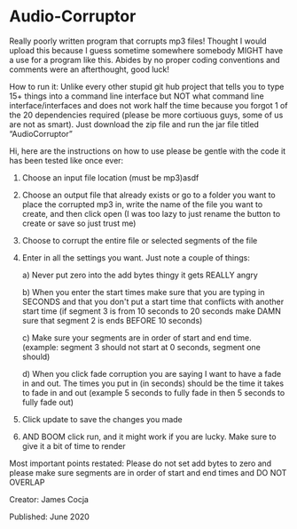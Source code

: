 # Audio-Corruptor
Really poorly written program that corrupts mp3 files! Thought I would upload this because I guess sometime somewhere somebody MIGHT have a use for a program like this. Abides by no proper coding conventions and comments were an afterthought, good luck!

How to run it:
Unlike every other stupid git hub project that tells you to type 15+ things into a command line interface but NOT what command line interface/interfaces and does not work half the time because you forgot 1 of the 20 dependencies required (please be more cortiuous guys, some of us are not as smart). Just download the zip file and run the jar file titled “AudioCorruptor”


Hi, here are the instructions on how to use please be gentle with the code it has been tested like once ever:  

  1. Choose an input file location (must be mp3)asdf 
  2. Choose an output file that already exists or go to a folder you want to place the corrupted mp3 in, write the name of the file you want to create, and then click open 
     (I was too lazy to just rename the button to create or save so just trust me)
  3. Choose to corrupt the entire file or selected segments of the file
  4. Enter in all the settings you want. Just note a couple of things:

        a) Never put zero into the add bytes thingy it gets REALLY angry

        b) When you enter the start times make sure that you are typing in SECONDS and that you don't put a start time that conflicts with another start time
	   (if segment 3 is from 10 seconds to 20 seconds make DAMN sure that segment 2 is ends BEFORE 10 seconds)

        c) Make sure your segments are in order of start and end time. (example: segment 3 should not start at 0 seconds, segment one should) 

        d) When you click fade corruption you are saying I want to have a fade in and out. The times you put in (in seconds) should be the time it takes to fade in
	   and out (example 5 seconds to fully fade in then 5 seconds to fully fade out)
  5. Click update to save the changes you made
  6. AND BOOM click run, and it might work if you are lucky. Make sure to give it a bit of time to render

Most important points restated:
Please do not set add bytes to zero and please make sure segments are in order of start and end times and DO NOT OVERLAP

Creator: James Cocja

Published: June 2020


